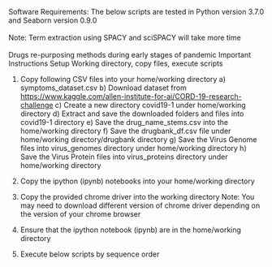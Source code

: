 
Software Requirements: The below scripts are tested in Python version 3.7.0 and Seaborn version 0.9.0</b> </font><br>   
Note: Term extraction using SPACY and sciSPACY will take more time</b> </font><br>   
Drugs re-purposing methods during early stages of pandemic
Important Instructions
Setup Working directory, copy files, execute scripts
1) Copy following CSV files into your home/working directory
a) symptoms_dataset.csv
b) Download dataset from https://www.kaggle.com/allen-institute-for-ai/CORD-19-research-challenge
c) Create a new directory covid19-1 under home/working directory
d) Extract and save the downloaded folders and files into covid19-1 directory
e) Save the drug_name_stems.csv into the home/working directory
f) Save the drugbank_df.csv file under home/working directory/drugbank directory
g) Save the Virus Genome files into virus_genomes directory under home/working directory
h) Save the Virus Protein files into virus_proteins directory under home/working directory
    
2) Copy the ipython (ipynb) notebooks into your home/working directory
3) Copy the provided chrome driver into the working directory
    Note: You may need to download different version of chrome driver depending on the version of your 
    chrome browser
4) Ensure that the ipython notebook (ipynb) are in the home/working directory
5) Execute below scripts by sequence order
